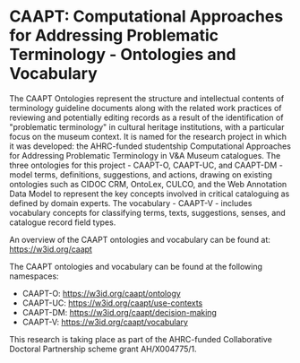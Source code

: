 # CAAPT: Computational Approaches for Addressing Problematic Terminology - Ontologies and Vocabulary

The CAAPT Ontologies represent the structure and intellectual contents of terminology guideline documents along with the related work practices of reviewing and potentially editing records as a result of the identification of "problematic terminology" in cultural heritage institutions, with a particular focus on the museum context. It is named for the research project in which it was developed: the AHRC-funded studentship Computational Approaches for Addressing Problematic Terminology in V&A Museum catalogues. The three ontologies for this project - CAAPT-O, CAAPT-UC, and CAAPT-DM - model terms, definitions, suggestions, and actions, drawing on existing ontologies such as CIDOC CRM, OntoLex, CULCO, and the Web Annotation Data Model to represent the key concepts involved in critical cataloguing as defined by domain experts. The vocabulary - CAAPT-V - includes vocabulary concepts for classifying terms, texts, suggestions, senses, and catalogue record field types.

An overview of the CAAPT ontologies and vocabulary can be found at: https://w3id.org/caapt

The CAAPT ontologies and vocabulary can be found at the following namespaces: 
- CAAPT-O: https://w3id.org/caapt/ontology
- CAAPT-UC: https://w3id.org/caapt/use-contexts
- CAAPT-DM: https://w3id.org/caapt/decision-making
- CAAPT-V: https://w3id.org/caapt/vocabulary

This research is taking place as part of the AHRC-funded Collaborative Doctoral Partnership scheme grant AH/X004775/1.